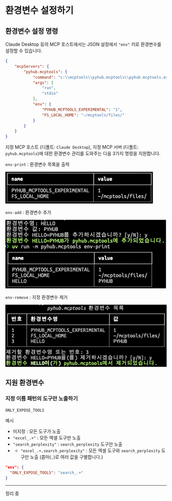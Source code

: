 # 환경변수 설정하기

## 환경변수 설정 명령

Claude Desktop 등의 MCP 호스트에서는 JSON 설정에서 `"env"` 키로 환경변수를 설정할 수 있습니다.

``` json title="JSON 문법 오류없이 편집하기 어렵습니다."
{
    "mcpServers": {
        "pyhub.mcptools": {
            "command": "c:\\mcptools\\pyhub.mcptools\\pyhub.mcptools.exe",
            "args": [
                "run",
                "stdio"
            ],
            "env": {
                "PYHUB_MCPTOOLS_EXPERIMENTAL": "1",
                "FS_LOCAL_HOME": "~/mcptools/files/"
            }
        }
    }
}
```

지정 MCP 호스트 (디폴트: `Claude Desktop`), 지정 MCP 서버 (디폴트: `pyhub.mcptools`)에 대한 환경변수 관리를
도와주는 다음 3가지 명령을 지원합니다.

`env-print` : 환경변수 목록을 출력

![](./assets/env-print.png)

`env-add` : 환경변수 추가

![](./assets/env-add.png)

`env-remove` : 지정 환경변수 제거

![](./assets/env-remove.png)


## 지원 환경변수

### 지정 이름 패턴의 도구만 노출하기

`ONLY_EXPOSE_TOOLS`

예시

+ 미지정 : 모든 도구가 노출
+ `"excel_.+"` : 모든 엑셀 도구만 노출
+ `"search_perplexity"` : `search_perplexity` 도구만 노출
+ + `"excel_.+,search_perplexity"` : 모든 엑셀 도구와 `search_perplexity` 도구만 노출 (콤마(`,`)로 여러 값을 구별합니다.)

``` json
"env": {
  "ONLY_EXPOSE_TOOLS": "search_.+"
}
```

---

정리 중
